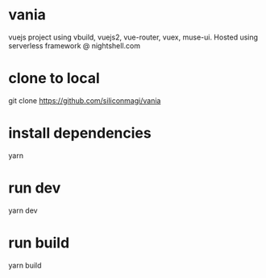 # vania
vuejs project using vbuild, vuejs2, vue-router, vuex, muse-ui.  Hosted using serverless framework @ nightshell.com

# clone to local
git clone https://github.com/siliconmagi/vania

# install dependencies
yarn

# run dev
yarn dev

# run build
yarn build
